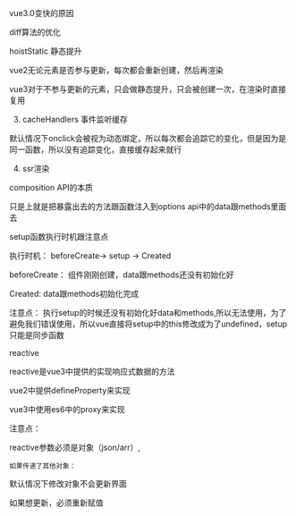 vue3.0变快的原因

diff算法的优化

hoistStatic 静态提升

 vue2无论元素是否参与更新，每次都会重新创建，然后再渲染
 
 vue3对于不参与更新的元素，只会做静态提升，只会被创建一次，在渲染时直接复用
 
   3. cacheHandlers 事件监听缓存


默认情况下onclick会被视为动态绑定，所以每次都会追踪它的变化，但是因为是同一函数，所以没有追踪变化，直接缓存起来就行

   4. ssr渲染
    

composition API的本质

只是上就是把暴露出去的方法跟函数注入到options api中的data跟methods里面去

setup函数执行时机跟注意点

执行时机： beforeCreate-> setup -> Created

beforeCreate： 组件刚刚创建，data跟methods还没有初始化好

Created: data跟methods初始化完成

注意点： 执行setup的时候还没有初始化好data和methods,所以无法使用，为了避免我们错误使用，所以vue直接将setup中的this修改成为了undefined，setup只能是同步函数

reactive

reactive是vue3中提供的实现响应式数据的方法

vue2中提供defineProperty来实现

vue3中使用es6中的proxy来实现

注意点：

   reactive参数必须是对象（json/arr）,
   
    如果传递了其他对象：  
    
 默认情况下修改对象不会更新界面
 
如果想更新，必须重新赋值
